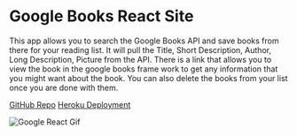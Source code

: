 # Google Books React Site

This app allows you to search the Google Books API and save books from there for your reading list. It will pull the Title, Short Description, Author, Long Description, Picture from the API. There is a link that allows you to view the book in the google books frame work to get any information that you might want about the book. You can also delete the books from your list once you are done with them. 

[GitHub Repo](https://github.com/cloudflying87/googleBooks)
[Heroku Deployment](https://googlebooks2020.herokuapp.com/)

![Google React Gif](GoogleBooksReactSearch.gif)
